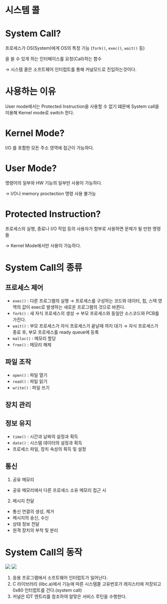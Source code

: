 # 시스템 콜

# System Call?

프로세스가 OS(System)에게 OS의 특정 기능 (`fork()`, `exec()`, `wait()` 등)

을 쓸 수 있게 하는 인터페이스를 요청(Call)하는 함수

→ 시스템 콜은 소프트웨어 인터럽트를 통해 커널모드로 진입하는것이다.


# 사용하는 이유
User mode에서는 Protected Instruction을 사용할 수 없기 떄문에 System call을 이용해 Kernel mode로 switch 한다.

# Kernel Mode?
I/O 를 포함한 모든 주소 영역에 접근이 가능하다.

# User Mode?
명령어의 일부와 HW 기능의 일부만 사용이 가능하다.

→ I/O나 memory proctection 명령 사용 불가능

# Protected Instruction?
프로세스의 실행, 종료나 I/O 작업 등의 사용자가 함부로 사용하면 문제가 될 만한 명령들

→ Kernel Mode에서만 사용이 가능하다.

# System Call의 종류
## 프로세스 제어
- `exec()` : 다른 프로그램의 실행 → 프로세스를 구성하는 코드와 데이터, 힙, 스택 영역의 값이 exec로 발생하는 새로운 프로그램의 것으로 바뀐다.
- `fork()` : 새 자식 프로세스의 생성 → 부모 프로세스와 동일안 소스코드와 PCB를 가진다.
- `wait()` : 부모 프로세스가 자식 프로세스가 끝날때 까지 대기 → 자식 프로세스가 종료 후, 부모 프로세스를 ready queue에 등록
- `malloc()` : 메모리 할당
- `free()` : 메모리 해제

## 파일 조작
- `open()` : 파일 열기
- `read()` : 파일 읽기
- `write()` : 파일 쓰기

## 장치 관리

## 정보 유지
- `time()` : 시간과 날짜의 설정과 획득
- `date()` : 시스템 데이터의 설정과 획득
- 프로세스 파일, 장치 속성의 획득 및 설정

## 통신
1. 공유 메모리
- 공유 메모리에서 다른 프로세스 소유 메모리 접근 시
2. 메시지 전달
- 통신 연결의 생성, 제거
- 메시지의 송신, 수신
- 상태 정보 전달
- 원격 장치의 부착 및 분리
# System Call의 동작
<img src="https://img1.daumcdn.net/thumb/R1280x0/?scode=mtistory2&fname=http%3A%2F%2Fcfile22.uf.tistory.com%2Fimage%2F25333241535CCEE810F365"/>

<img src="https://img1.daumcdn.net/thumb/R1280x0/?scode=mtistory2&fname=https%3A%2F%2Fblog.kakaocdn.net%2Fdn%2Fd1gxwr%2Fbtq2NzmDimZ%2FYi7DoXDQOzK4Jqv5euLnaK%2Fimg.png"/>

1. 응용 프로그램에서 소프트웨어 인터럽트가 일어난다.
2. C 라이브러리 (libc.a)에서 기능에 따른 시스템콜 고유번호가 레지스터에 저장되고 0x80 인터럽트를 건다.(system call)
3. 커널은 IDT 엔트리를 참조하여 알맞은 서비스 루틴을 수행한다.